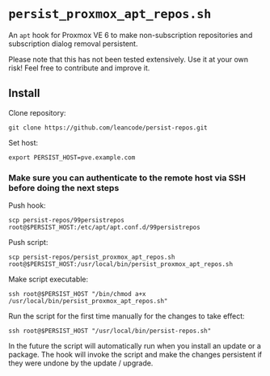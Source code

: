 # `persist_proxmox_apt_repos.sh`

An `apt` hook for Proxmox VE 6 to make non-subscription repositories and subscription dialog removal persistent.

Please note that this has not been tested extensively. Use it at your own risk! Feel free to contribute and improve it.

## Install

Clone repository:

```
git clone https://github.com/leancode/persist-repos.git
```

Set host: 

```
export PERSIST_HOST=pve.example.com
```

### Make sure you can authenticate to the remote host via SSH before doing the next steps

Push hook:

```
scp persist-repos/99persistrepos root@$PERSIST_HOST:/etc/apt/apt.conf.d/99persistrepos
```

Push script:

```
scp persist-repos/persist_proxmox_apt_repos.sh root@$PERSIST_HOST:/usr/local/bin/persist_proxmox_apt_repos.sh
```

Make script executable:

```
ssh root@$PERSIST_HOST "/bin/chmod a+x /usr/local/bin/persist_proxmox_apt_repos.sh"
```

Run the script for the first time manually for the changes to take effect:

```
ssh root@$PERSIST_HOST "/usr/local/bin/persist-repos.sh"
```
In the future the script will automatically run when you install an update or a package. The hook will invoke the script and make the changes persistent if they were undone by the update / upgrade.

